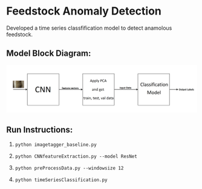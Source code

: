 # Feedstock Anomaly Detection

Developed a time series classfification model to detect anamolous feedstock.

## Model Block Diagram:
![Block Diagram](https://github.com/NREL/feedstock_machine_vision/blob/master/binary%20classification/HighLevelModelRepresentation.png)

## Run Instructions:

1. ```python imagetagger_baseline.py```

1. ```python CNNfeatureExtraction.py --model ResNet```

2. ```python preProcessData.py --windowsize 12```

3. ```python timeSeriesClassification.py```

